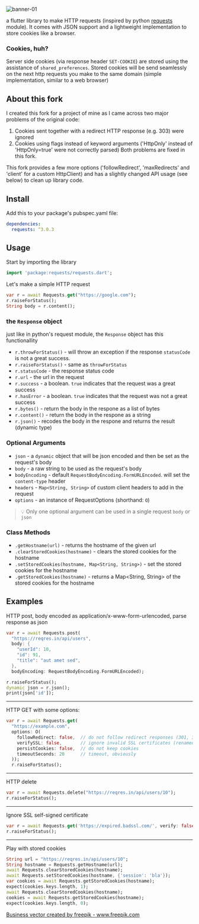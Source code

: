 ![banner-01](https://user-images.githubusercontent.com/1287098/68531964-ccead400-0320-11ea-93a6-fa83b9183dd8.png)


a flutter library to make HTTP requests (inspired by python [requests](https://github.com/psf/requests) module). It comes with JSON support and a lightweight implementation to store cookies like a browser.

### Cookies, huh?
Server side cookies (via response header `SET-COOKIE`) are stored using the assistance of `shared_preferences`. Stored cookies will be send seamlessly on the next http requests you make to the same domain (simple implementation, similar to a web browser)

## About this fork
I created this fork for a project of mine as I came across two major problems of the original code:
  1. Cookies sent together with a redirect HTTP response (e.g. 303) were ignored
  2. Cookies using flags instead of keyword arguments ('HttpOnly' instead of 'HttpOnly=true' were not correctly parsed)
Both problems are fixed in this fork.

This fork provides a few more options ('followRedirect', 'maxRedirects' and 'client' for a custom HttpClient) and has a slightly changed API usage (see below) to clean up library code.

## Install

Add this to your package's pubspec.yaml file:

```yaml
dependencies:
  requests: ^3.0.3
```

## Usage
Start by importing the library
```dart
import 'package:requests/requests.dart';
```

Let's make a simple HTTP request

```dart
var r = await Requests.get("https://google.com");
r.raiseForStatus();
String body = r.content();
```


### the `Response` object
just like in python's request module, the `Response` object has this functionallity

- `r.throwForStatus()` - will throw an exception if the response `statusCode` is not a great success.
- `r.raiseForStatus()` - same as `throwForStatus`
- `r.statusCode` - the response status code
- `r.url` - the url in the request 
- `r.success` - a boolean. `true` indicates that the request was a great success 
- `r.hasError` - a boolean. `true` indicates that the request was not a great success 
- `r.bytes()` - return the body in the respone as a list of bytes 
- `r.content()` - return the body in the respone as a string
- `r.json()` - recodes the body in the respone and returns the result (dynamic type)


### Optional Arguments

- `json` - a `dynamic` object that will be json encoded and then be set as the request's body
- `body` - a raw string to be used as the request's body
- `bodyEncoding` - default `RequestBodyEncoding.FormURLEncoded`. will set the `content-type` header
- `headers` - `Map<String, String>` of custom client headers to add in the request
- `options` - an instance of RequestOptions (shorthand: `O`)

> 💡 Only one optional argument can be used in a single request `body` or `json`
 
 
 ### Class Methods

- `.getHostname(url)` - returns the hostname of the given url
- `.clearStoredCookies(hostname)` - clears the stored cookies for the hostname
- `.setStoredCookies(hostname, Map<String, String>)` - set the stored cookies for the hostname
- `.getStoredCookies(hostname)` - returns a Map<String, String> of the stored cookies for the hostname

 
## Examples
 
HTTP post, body encoded as application/x-www-form-urlencoded, parse response as json

```dart
var r = await Requests.post(
  "https://reqres.in/api/users",
  body: {
    "userId": 10,
    "id": 91,
    "title": "aut amet sed",
  },
  bodyEncoding: RequestBodyEncoding.FormURLEncoded);

r.raiseForStatus();
dynamic json = r.json();
print(json['id']);
```

---

HTTP GET with some options:

```dart
var r = await Requests.get(
  "https://example.com",
  options: O(
    followRedirect: false,  // do not follow redirect responses (301, 302, 303, ...)
    verifySSL: false,       // ignore invalid SSL certificates (renamed from the original `verify`)
    persistCookies: false,  // do not keep cookies
    timeoutSeconds: 20      // timeout, obviously
  ));
  r.raiseForStatus();
```

---

HTTP delete

```dart
var r = await Requests.delete("https://reqres.in/api/users/10");
r.raiseForStatus();
```

---

Ignore SSL self-signed certificate

```dart
var r = await Requests.get('https://expired.badssl.com/', verify: false);
r.raiseForStatus();
``` 

---

Play with stored cookies

```dart
String url = "https://reqres.in/api/users/10";
String hostname = Requests.getHostname(url);
await Requests.clearStoredCookies(hostname);
await Requests.setStoredCookies(hostname, {'session': 'bla'});
var cookies = await Requests.getStoredCookies(hostname);
expect(cookies.keys.length, 1);
await Requests.clearStoredCookies(hostname);
cookies = await Requests.getStoredCookies(hostname);
expect(cookies.keys.length, 0);
``` 

<a href="https://www.freepik.com/free-photos-vectors/business">Business vector created by freepik - www.freepik.com</a>
